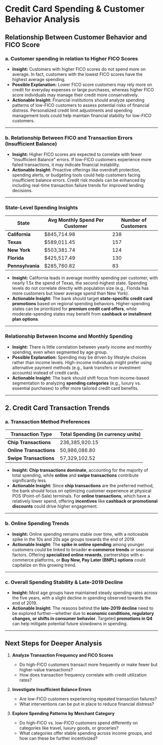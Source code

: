 # **Credit Card Spending & Customer Behavior Analysis**

## Relationship Between Customer Behavior and FICO Score

### a. Customer spending in relation to Higher FICO Scores
- **Insight:** Customers with higher FICO scores do not spend more on average. In fact, customers with the lowest FICO scores have the highest average spending.  
- **Possible Explanation:** Lower FICO score customers may rely more on credit for everyday expenses or large purchases, whereas higher FICO score individuals may manage their credit more conservatively.  
- **Actionable Insight:** Financial institutions should analyze spending patterns of low-FICO customers to assess potential risks of financial distress. Personalized credit limit adjustments and spending management tools could help maintain financial stability for low-FICO customers.

---

### **b. Relationship Between FICO and Transaction Errors (Insufficient Balance)**
- **Insight:** Higher FICO scores are expected to correlate with fewer "Insufficient Balance" errors. If low-FICO customers experience more failed transactions, it may indicate financial instability.  
- **Actionable Insight:** Proactive offerings like overdraft protection, spending alerts, or budgeting tools could help customers facing insufficient balance errors. Credit risk models can be enhanced by including real-time transaction failure trends for improved lending decisions.

---

### State-Level Spending Insights
| **State**           | **Avg Monthly Spend Per Customer** | **Number of Customers** |
|---------------------|-----------------------------------|-------------------------|
| **California**      | $845,714.98                        | 238                     |
| **Texas**           | $589,011.45                        | 157                     |
| **New York**        | $503,381.74                        | 124                     |
| **Florida**         | $425,517.49                        | 130                     |
| **Pennsylvania**    | $285,760.82                        | 83                      |


- **Insight:** California leads in average monthly spending per customer, with nearly 1.5x the spend of Texas, the second-highest state. Spending levels do not correlate directly with population size (e.g., Florida has more customers but lower average spend than New York).  
- **Actionable Insight:** The bank should target **state-specific credit card promotions** based on regional spending behaviors. Higher-spending states can be prioritized for **premium credit card offers**, while moderate-spending states may benefit from **cashback or installment plan options**.

---

###  Relationship Between Income and Monthly Spending
- **Insight:** There is little correlation between yearly income and monthly spending, even when segmented by age group.  
- **Possible Explanation:** Spending may be driven by lifestyle choices rather than income levels. High-income individuals might prefer using alternative payment methods (e.g., bank transfers or investment accounts) instead of credit cards.  
- **Actionable Insight:** The bank should shift focus from income-based segmentation to analyzing **spending categories** (e.g., luxury vs. essential purchases) to offer more tailored credit card benefits.

---

## 2. Credit Card Transaction Trends

### **a. Transaction Method Preferences**
| **Transaction Type**   | **Total Spending (in currency units)** |
|------------------------|----------------------------------------|
| **Chip Transactions**  | 236,385,920.15                         |
| **Online Transactions**| 50,986,086.80                          |
| **Swipe Transactions** | 57,329,102.52                          |

- **Insight:** **Chip transactions dominate**, accounting for the majority of total spending, while **online** and **swipe transactions** contribute significantly less.  
- **Actionable Insight:** Since **chip transactions** are the preferred method, the bank should focus on optimizing customer experience at physical POS (Point-of-Sale) terminals. For **online transactions**, which have a relatively lower spend, offering **incentives** like **cashback or promotional discounts** could drive higher engagement.

---

### **b. Online Spending Trends**
- **Insight:** Online spending remains stable over time, with a noticeable spike in the 10s and 20s age groups towards the end of 2019.  
- **Actionable Insight:** The **spike in online spending** among younger customers could be linked to broader **e-commerce trends** or seasonal factors. Offering **specialized online rewards**, partnerships with e-commerce platforms, or **Buy Now, Pay Later (BNPL) options** could capitalize on this growing trend.

---

### **c. Overall Spending Stability & Late-2019 Decline**
- **Insight:** Most age groups have maintained steady spending rates across the five years, with a slight decline in spending observed towards the end of 2019.  
- **Actionable Insight:** The reasons behind the **late-2019 decline** need to be explored further—whether due to **economic conditions, regulatory changes, or shifts in consumer behavior**. Targeted **promotions in Q4** can help mitigate potential future slowdowns in spending.

---

## **Next Steps for Deeper Analysis**

1. **Analyze Transaction Frequency and FICO Scores**
   - Do high-FICO customers transact more frequently or make fewer but higher-value transactions?  
   - How does transaction frequency correlate with credit utilization rates?

2. **Investigate Insufficient Balance Errors**
   - Are low-FICO customers experiencing repeated transaction failures?  
   - What interventions can be put in place to reduce financial distress?

3. **Explore Spending Patterns by Merchant Category**
   - Do high-FICO vs. low-FICO customers spend differently on categories like travel, luxury goods, or groceries?  
   - What categories offer stable spending across income groups, and how can these be further incentivized?
